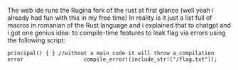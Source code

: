 The web ide runs the Rugina fork of the rust at first glance (well yeah i already had fun with this in my free time)
In reality is it just a list full of macros in romanian of the Rust language and i explained that to chatgpt and i got one genius
idea: to compile-time features to leak flag via errors using the following script: 

`
principal() { } //without a main code it will throw a compilation error                  
compile_error!(include_str!("/flag.txt"));
`



